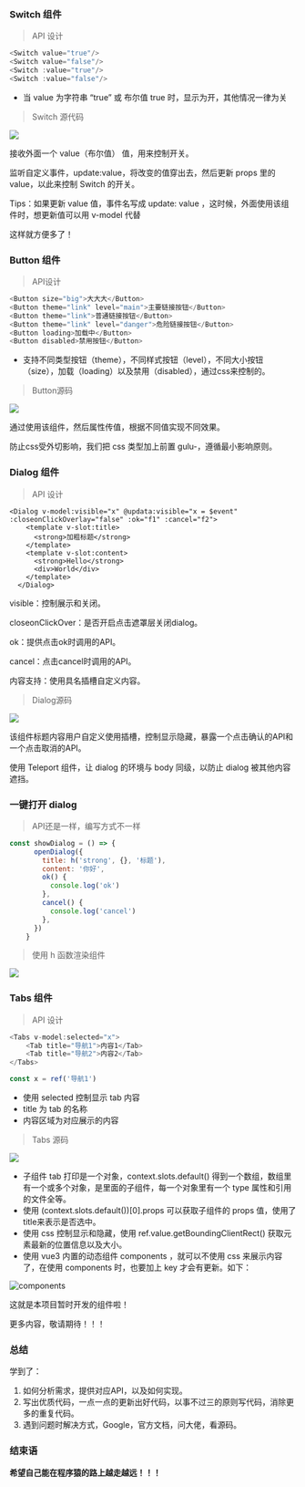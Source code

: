 ### Switch 组件

> API 设计

```js
<Switch value="true"/>
<Switch value="false"/>
<Switch :value="true"/>
<Switch :value="false"/>
```

- 当 value 为字符串 “true” 或 布尔值 true 时，显示为开，其他情况一律为关

> Switch 源代码

![](./img/switch.png)

接收外面一个 value（布尔值） 值，用来控制开关。

监听自定义事件，update:value，将改变的值穿出去，然后更新 props 里的value，以此来控制 Switch 的开关。

Tips：如果更新 value 值，事件名写成 update: value ，这时候，外面使用该组件时，想更新值可以用 v-model 代替

**<Switch v-model:value='bool'/>**

这样就方便多了！

### Button 组件

> API设计

```js
<Button size="big">大大大</Button>
<Button theme="link" level="main">主要链接按钮</Button>
<Button theme="link">普通链接按钮</Button>
<Button theme="link" level="danger">危险链接按钮</Button>
<Button loading>加载中</Button>
<Button disabled>禁用按钮</Button>
```

- 支持不同类型按钮（theme），不同样式按钮（level），不同大小按钮（size），加载（loading）以及禁用（disabled），通过css来控制的。

> Button源码

![](./img/button.png)

通过使用该组件，然后属性传值，根据不同值实现不同效果。

防止css受外切影响，我们把 css 类型加上前置 gulu-，遵循最小影响原则。

### Dialog 组件

> API 设计

```
<Dialog v-model:visible="x" @updata:visible="x = $event" :closeonClickOverlay="false" :ok="f1" :cancel="f2">
    <template v-slot:title>
      <strong>加粗标题</strong>
    </template>
    <template v-slot:content>
      <strong>Hello</strong>
      <div>World</div>
    </template>
  </Dialog>
```

visible：控制展示和关闭。

closeonClickOver：是否开启点击遮罩层关闭dialog。

ok：提供点击ok时调用的API。

cancel：点击cancel时调用的API。

内容支持：使用具名插槽自定义内容。

> Dialog源码

![](./img/dialog.png)

该组件标题内容用户自定义使用插槽，控制显示隐藏，暴露一个点击确认的API和一个点击取消的API。

使用 Teleport 组件，让 dialog 的环境与 body 同级，以防止 dialog 被其他内容遮挡。

### 一键打开 dialog

> API还是一样，编写方式不一样

```js
const showDialog = () => {
      openDialog({
        title: h('strong', {}, '标题'),
        content: '你好',
        ok() {
          console.log('ok')
        },
        cancel() {
          console.log('cancel')
        },
      })
    }
```

> 使用 h 函数渲染组件

![](./img/dialog1.png)

### Tabs 组件

> API 设计

```js
<Tabs v-model:selected="x">
    <Tab title="导航1">内容1</Tab>
    <Tab title="导航2">内容2</Tab>
</Tabs>

const x = ref('导航1')
```

- 使用 selected 控制显示 tab 内容
- title 为 tab 的名称
- 内容区域为对应展示的内容

> Tabs 源码

![](./img/Tabs.png)

- 子组件 tab 打印是一个对象，context.slots.default() 得到一个数组，数组里有一个或多个对象，是里面的子组件，每一个对象里有一个 type 属性和引用的文件全等。
- 使用 (context.slots.default())[0].props 可以获取子组件的 props 值，使用了 title来表示是否选中。
- 使用 css 控制显示和隐藏，使用 ref.value.getBoundingClientRect() 获取元素最新的位置信息以及大小。
- 使用 vue3 内置的动态组件 components ，就可以不使用 css 来展示内容了，在使用 components 时，也要加上 key 才会有更新。如下：

![components](./img/components.png)

这就是本项目暂时开发的组件啦！

更多内容，敬请期待！！！

### 总结

学到了：

1. 如何分析需求，提供对应API，以及如何实现。
2. 写出优质代码，一点一点的更新出好代码，以事不过三的原则写代码，消除更多的重复代码。
3. 遇到问题时解决方式，Google，官方文档，问大佬，看源码。

### 结束语

**希望自己能在程序猿的路上越走越远！！！**